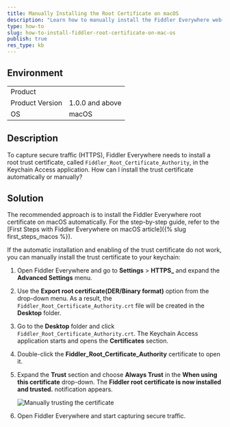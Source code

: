 ```yaml
---
title: Manually Installing the Root Certificate on macOS
description: "Learn how to manually install the Fiddler Everywhere web-debugging client root certificate on macOS."
type: how-to
slug: how-to-install-fiddler-root-certificate-on-mac-os
publish: true
res_type: kb
---
```



## Environment

|   |   |
|---|---|
| Product   |
| Product Version | 1.0.0 and above  |
| OS | macOS |

## Description

To capture secure traffic (HTTPS), Fiddler Everywhere needs to install a root trust certificate, called `Fiddler_Root_Certificate_Authority`, in the Keychain Access application. How can I install the trust certificate automatically or manually?

## Solution

The recommended approach is to install the Fiddler Everywhere root certificate on macOS automatically. For the step-by-step guide, refer to the [First Steps with Fiddler Everywhere on macOS article]({% slug first_steps_macos %}).  

If the automatic installation and enabling of the trust certificate do not work, you can manually install the trust certificate to your keychain:

1. Open Fiddler Everywhere and go to **Settings** > **HTTPS_** and expand the **Advanced Settings** menu.

1. Use the **Export root certificate(DER/Binary format)** option from the drop-down menu. As a result, the `Fiddler_Root_Certificate_Authority.crt` file will be created in the **Desktop** folder.

1. Go to the **Desktop** folder and click `Fiddler_Root_Certificate_Authority.crt`. The Keychain Access application starts and opens the **Certificates** section.

1. Double-click the **Fiddler_Root_Certificate_Authority** certificate to open it.

1. Expand the **Trust** section and choose **Always Trust** in the **When using this certificate** drop-down. The **Fiddler root certificate is now installed and trusted.** notification appears.

    ![Manually trusting the certificate](../images/kb/mac-certificate/trusting-certificate.png)

1. Open Fiddler Everywhere and start capturing secure traffic.
